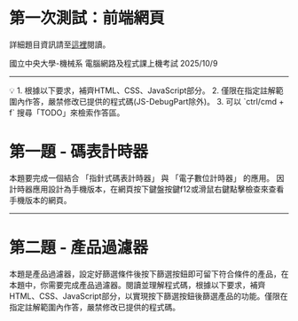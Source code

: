 # 第一次測試：前端網頁
詳細題目資訊請至[這裡](https://www.notion.so/282be5b13e3980eeab7ccd043999061c?source=copy_link)閱讀。

國立中央大學-機械系 電腦網路及程式課上機考試 2025/10/9

---
<aside>
💡
1. 根據以下要求，補齊HTML、CSS、JavaScript部分。
2. 僅限在指定註解範圍內作答，嚴禁修改已提供的程式碼(JS-DebugPart除外)。
3. 可以 `ctrl/cmd + f` 搜尋「TODO」來檢索作答區。
</aside>

# 第一題 - 碼表計時器

本題要完成一個結合 「指針式碼表計時器」 與 「電子數位計時器」 的應用。
因計時器應用設計為手機版本，在網頁按下鍵盤按鍵f12或滑鼠右鍵點擊檢查來查看手機版本的網頁。

---

# 第二題 - 產品過濾器

本題是產品過濾器，設定好篩選條件後按下篩選按鈕即可留下符合條件的產品，在本題中，你需要完成產品過濾器。閱讀並理解程式碼，根據以下要求，補齊HTML、CSS、JavaScript部分，以實現按下篩選按鈕後篩選產品的功能。僅限在指定註解範圍內作答，嚴禁修改已提供的程式碼。

